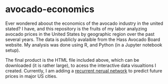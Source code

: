 # avocado-economics
Ever wondered aboout the economics of the avocado industry in the united stated? I have, and this repository is the fruits of my labor analyzing avocado prices in the United States by geographic region over the past several years. The data is publicly avalaible from the Hass Avocado Board website. My analysis was done using R, and Python (in a Jupyter notebook setup).

The final product is the HTML file included above, which can be downloaded (it is rather large), to acess the interactive data visualtions I created. Currently, I am adding a [recurrent nerual network](https://en.wikipedia.org/wiki/Recurrent_neural_network) to predict future prices in major US cities.
